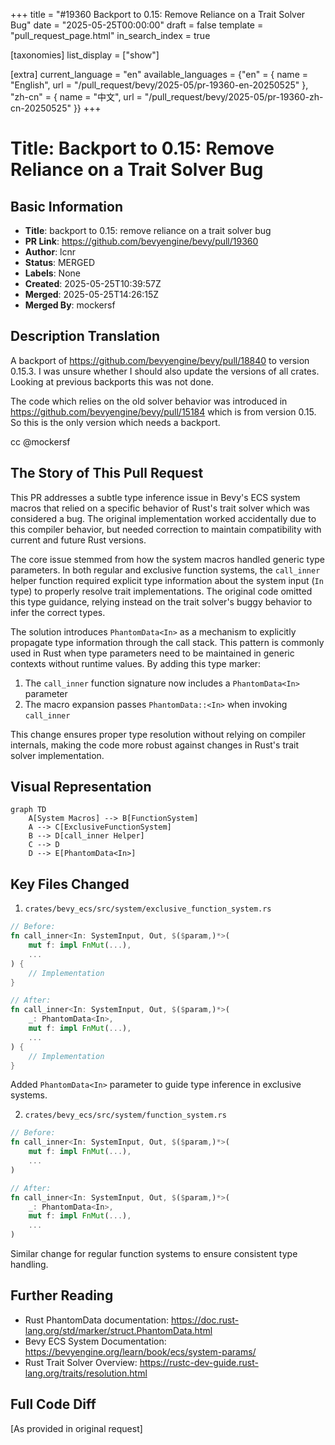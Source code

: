 +++
title = "#19360 Backport to 0.15: Remove Reliance on a Trait Solver Bug"
date = "2025-05-25T00:00:00"
draft = false
template = "pull_request_page.html"
in_search_index = true

[taxonomies]
list_display = ["show"]

[extra]
current_language = "en"
available_languages = {"en" = { name = "English", url = "/pull_request/bevy/2025-05/pr-19360-en-20250525" }, "zh-cn" = { name = "中文", url = "/pull_request/bevy/2025-05/pr-19360-zh-cn-20250525" }}
+++

# Title: Backport to 0.15: Remove Reliance on a Trait Solver Bug

## Basic Information
- **Title**: backport to 0.15: remove reliance on a trait solver bug
- **PR Link**: https://github.com/bevyengine/bevy/pull/19360
- **Author**: lcnr
- **Status**: MERGED
- **Labels**: None
- **Created**: 2025-05-25T10:39:57Z
- **Merged**: 2025-05-25T14:26:15Z
- **Merged By**: mockersf

## Description Translation
A backport of https://github.com/bevyengine/bevy/pull/18840 to version 0.15.3. I was unsure whether I should also update the versions of all crates. Looking at previous backports this was not done.

The code which relies on the old solver behavior was introduced in https://github.com/bevyengine/bevy/pull/15184 which is from version 0.15. So this is the only version which needs a backport.

cc @mockersf

## The Story of This Pull Request

This PR addresses a subtle type inference issue in Bevy's ECS system macros that relied on a specific behavior of Rust's trait solver which was considered a bug. The original implementation worked accidentally due to this compiler behavior, but needed correction to maintain compatibility with current and future Rust versions.

The core issue stemmed from how the system macros handled generic type parameters. In both regular and exclusive function systems, the `call_inner` helper function required explicit type information about the system input (`In` type) to properly resolve trait implementations. The original code omitted this type guidance, relying instead on the trait solver's buggy behavior to infer the correct types.

The solution introduces `PhantomData<In>` as a mechanism to explicitly propagate type information through the call stack. This pattern is commonly used in Rust when type parameters need to be maintained in generic contexts without runtime values. By adding this type marker:

1. The `call_inner` function signature now includes a `PhantomData<In>` parameter
2. The macro expansion passes `PhantomData::<In>` when invoking `call_inner`

This change ensures proper type resolution without relying on compiler internals, making the code more robust against changes in Rust's trait solver implementation.

## Visual Representation

```mermaid
graph TD
    A[System Macros] --> B[FunctionSystem]
    A --> C[ExclusiveFunctionSystem]
    B --> D[call_inner Helper]
    C --> D
    D --> E[PhantomData<In>]
```

## Key Files Changed

1. `crates/bevy_ecs/src/system/exclusive_function_system.rs`
```rust
// Before:
fn call_inner<In: SystemInput, Out, $($param,)*>(
    mut f: impl FnMut(...),
    ...
) {
    // Implementation
}

// After:
fn call_inner<In: SystemInput, Out, $($param,)*>(
    _: PhantomData<In>,
    mut f: impl FnMut(...),
    ...
) {
    // Implementation
}
```
Added `PhantomData<In>` parameter to guide type inference in exclusive systems.

2. `crates/bevy_ecs/src/system/function_system.rs`
```rust
// Before:
fn call_inner<In: SystemInput, Out, $($param,)*>(
    mut f: impl FnMut(...),
    ...
)

// After:
fn call_inner<In: SystemInput, Out, $($param,)*>(
    _: PhantomData<In>,
    mut f: impl FnMut(...),
    ...
)
```
Similar change for regular function systems to ensure consistent type handling.

## Further Reading

- Rust PhantomData documentation: https://doc.rust-lang.org/std/marker/struct.PhantomData.html
- Bevy ECS System Documentation: https://bevyengine.org/learn/book/ecs/system-params/
- Rust Trait Solver Overview: https://rustc-dev-guide.rust-lang.org/traits/resolution.html

## Full Code Diff
[As provided in original request]